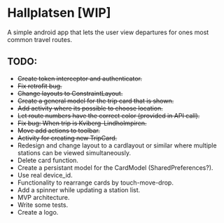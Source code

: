 # Hallplatsen [WIP]

A simple android app that lets the user view departures for ones most common travel routes.

## TODO:
- ~~Create token interceptor and authenticator.~~
- ~~Fix retrofit bug.~~
- ~~Change layouts to ConstraintLayout.~~
- ~~Create a general model for the trip card that is shown.~~
- ~~Add activity where its possible to choose location.~~
- ~~Let route numbers have the correct color (provided in API call).~~
- ~~Fix bug: When trip is Kviberg-Lindholmpiren.~~
- ~~Move add actions to toolbar.~~
- ~~Activity for creating new TripCard.~~
- Redesign and change layout to a cardlayout or similar where multiple stations can be viewed simultaneously.
- Delete card function.
- Create a persistant model for the CardModel (SharedPreferences?).
- Use real device_id.
- Functionality to rearrange cards by touch-move-drop.
- Add a spinner while updating a station list.
- MVP architecture.
- Write some tests.
- Create a logo.
